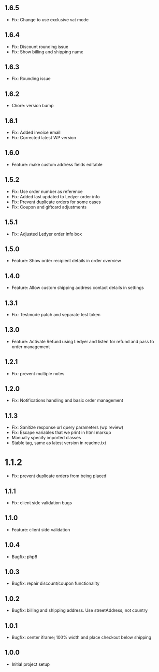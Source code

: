 ## 1.6.5
* Fix: Change to use exclusive vat mode

## 1.6.4
* Fix: Discount rounding issue
* Fix: Show billing and shipping name

## 1.6.3
* Fix: Rounding issue

## 1.6.2
* Chore: version bump

## 1.6.1
* Fix: Added invoice email
* Fix: Corrected latest WP version

## 1.6.0
* Feature: make custom address fields editable

## 1.5.2
* Fix: Use order number as reference
* Fix: Added last updated to Ledyer order info
* Fix: Prevent duplicate orders for some cases
* Fix: Coupon and giftcard adjustments

## 1.5.1
* Fix: Adjusted Ledyer order info box

## 1.5.0 
* Feature: Show order recipient details in order overview

## 1.4.0 
* Feature: Allow custom shipping address contact details in settings

## 1.3.1
* Fix: Testmode patch and separate test token

## 1.3.0
* Feature: Activate Refund using Ledyer and listen for refund and pass to order management

## 1.2.1
* Fix: prevent multiple notes

## 1.2.0
* Fix: Notifications handling and basic order management

## 1.1.3
* Fix: Sanitize response url query parameters (wp review)
* Fix: Escape variables that we print in html markup
* Manually specify imported classes
* Stable tag, same as latest version in readme.txt

# 1.1.2
* Fix: prevent duplicate orders from being placed

## 1.1.1
* Fix: client side validation bugs

## 1.1.0
* Feature: client side validation

## 1.0.4
* Bugfix: php8

## 1.0.3
* Bugfix: repair discount/coupon functionality

## 1.0.2
* Bugfix: billing and shipping address. Use streetAddress, not country

## 1.0.1
* Bugfix: center iframe; 100% width and place checkout below shipping

## 1.0.0
* Initial project setup
